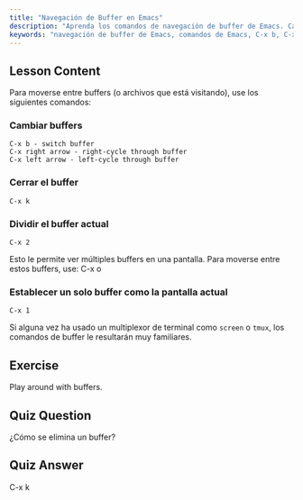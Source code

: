 ```yaml
---
title: "Navegación de Buffer en Emacs"
description: "Aprenda los comandos de navegación de buffer de Emacs. Cambie, cierre y divida buffers eficientemente con este tutorial de Emacs para principiantes. ¡Mejore su flujo de trabajo!"
keywords: "navegación de buffer de Emacs, comandos de Emacs, C-x b, C-x k, tutorial de Linux, guía de Emacs, Emacs para principiantes"
---
```


## Lesson Content

Para moverse entre buffers (o archivos que está visitando), use los siguientes comandos:

### Cambiar buffers

```
C-x b - switch buffer
C-x right arrow - right-cycle through buffer
C-x left arrow - left-cycle through buffer
```

### Cerrar el buffer

```
C-x k
```

### Dividir el buffer actual

```
C-x 2
```

Esto le permite ver múltiples buffers en una pantalla. Para moverse entre estos buffers, use: C-x o

### Establecer un solo buffer como la pantalla actual

```
C-x 1
```

Si alguna vez ha usado un multiplexor de terminal como `screen` o `tmux`, los comandos de buffer le resultarán muy familiares.

## Exercise

Play around with buffers.

## Quiz Question

¿Cómo se elimina un buffer?

## Quiz Answer

C-x k

